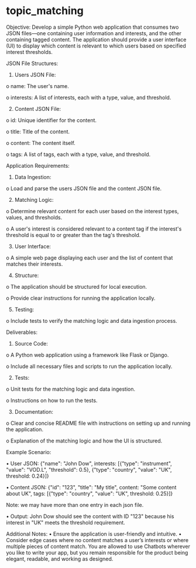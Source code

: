 # topic_matching

Objective:
Develop a simple Python web application that consumes two JSON files—one containing user information and interests, and the other containing tagged content. The application should provide a user interface (UI) to display which content is relevant to which users based on specified interest thresholds.

JSON File Structures:

1.	Users JSON File: 

o	name: The user's name.

o	interests: A list of interests, each with a type, value, and threshold.


2.	Content JSON File: 

o	id: Unique identifier for the content.

o	title: Title of the content.

o	content: The content itself.

o	tags: A list of tags, each with a type, value, and threshold.


Application Requirements:

1.	Data Ingestion: 

o	Load and parse the users JSON file and the content JSON file.


2.	Matching Logic: 

o	Determine relevant content for each user based on the interest types, values, and thresholds.

o	A user's interest is considered relevant to a content tag if the interest's threshold is equal to or greater than the tag's threshold.


3.	User Interface: 

o	A simple web page displaying each user and the list of content that matches their interests.


4.	Structure: 

o	The application should be structured for local execution.

o	Provide clear instructions for running the application locally.


5.	Testing: 

o	Include tests to verify the matching logic and data ingestion process.


Deliverables:

1.	Source Code: 

o	A Python web application using a framework like Flask or Django.

o	Include all necessary files and scripts to run the application locally.


2.	Tests: 

o	Unit tests for the matching logic and data ingestion.

o	Instructions on how to run the tests.

3.	Documentation: 

o	Clear and concise README file with instructions on setting up and running the application.

o	Explanation of the matching logic and how the UI is structured.


Example Scenario:

•	User JSON: {"name": "John Dow", interests: [{"type": "instrument", "value": "VOD.L", "threshold": 0.5}, {"type": "country", "value": "UK", threshold: 0.24}]}

•	Content JSON: {"id": "123", "title": "My title", content: "Some content about UK", tags: [{"type": "country", "value": "UK", threshold: 0.25}]}

Note: we may have more than one entry in each json file.

•	Output: John Dow should see the content with ID "123" because his interest in "UK" meets the threshold requirement.


Additional Notes:
•	Ensure the application is user-friendly and intuitive.
•	Consider edge cases where no content matches a user’s interests or where multiple pieces of content match.
You are allowed to use Chatbots wherever you like to write your app, but you remain responsible for the product being elegant, readable, and working as designed.
